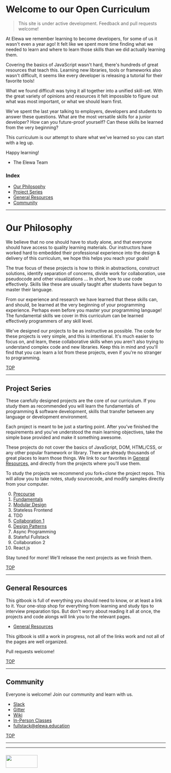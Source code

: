 # Welcome to our Open Curriculum


> This site is under active development. Feedback and pull requests welcome!


At Elewa we remember learning to become developers, for some of us it wasn't even a year ago!  It felt like we spent more time finding what we needed to learn and where to learn those skills than we did actually learning them.

Covering the basics of JavaScript wasn't hard, there's hundreds of great resources that teach this.  Learning new libraries, tools or frameworks also wasn't difficult, it seems like every developer is releasing a tutorial for their favorite tools! 

What we found difficult was tying it all together into a unified skill-set. With the great variety of opinions and resources it felt impossible to figure out what was most important, or what we should learn first.  

We've spent the last year talking to employers, developers and students to answer these questions.  What are the most versatile skills for a junior developer?  How can you future-proof yourself?  Can these skills be learned from the very beginning?

This curriculum is our attempt to share what we've learned so you can start with a leg up.  

Happy learning!

- The Elewa Team

### Index
* [Our Philosophy](#our-philosophy)
* [Project Series](#project-series)
* [General Resources](#general-resources)
* [Community](#community)

___

# Our Philosophy

We believe that no one should have to study alone, and that everyone should have access to quality learning materials. Our instructors have worked hard to embedded their professional experience into the design & delivery of this curriculum, we hope this helps you reach your goals!

The true focus of these projects is how to think in abstractions, construct solutions, identify separation of concerns, divide work for collaboration, use pseudocode and other visualizations ...  In short, how to _use_ code effectively.  Skills like these are usually taught after students have begun to master their language.  

From our experience and research we have learned that these skills can, and should, be learned at the very beginning of your programming experience. Perhaps even before you master your programming language! The fundamental skills we cover in this curriculum can be learned effectively programmers of any skill level.  

We've designed our projects to be as instructive as possible.  The code for these projects is very simple, and this is intentional.  It's much easier to focus on, and learn, these collaborative skills when you aren't also trying to understand complex code and new libraries.  Keep this in mind and you'll find that you can learn a lot from these projects, even if you're no stranger to programming.

[TOP](#index)

---

## Project Series

These carefully designed projects are the core of our curriculum.  If you study them as recommended you will learn the fundamentals of programming & software development, skills that transfer between any language or development environment.  

Each project is meant to be just a starting point.  After you've finished the requirements and you've understood the main learning objectives, take the simple base provided and make it something awesome.

These projects do not cover the basics of JavaScript, DOM, HTML/CSS, or any other popular framework or library.  There are already thousands of great places to learn those things.  We link to our favorites in [General Resources](https://elewa-academy.github.io/General-Resources), and directly from the projects where you'll use them.

To study the projects we recommend you fork+clone the project repos.  This will allow you to take notes, study sourcecode, and modify samples directly from your computer.

0. [Precourse](https://elewa-academy.github.io/April-Precourse)
1. [Fundamentals](https://elewa-academy.github.io/Fundamentals)
2. [Modular Design](https://elewa-academy.github.io/Modular-Design)
3. Stateless Frontend
4. TDD
5. [Collaboration 1](https://elewa-academy.github.io/collaboration/)
6. [Design Patterns](https://elewa-academy.github.io/MEGAMODEL)
7. Async Programming
8. Stateful Fullstack
9. Collaboration 2
10. React.js

Stay tuned for more!  We'll release the next projects as we finish them.

[TOP](#elewas-open-curriculum)

---

## General Resources

This gitbook is full of everything you should need to know, or at least a link to it.  Your one-stop shop for everything from learning and study tips to interview preparation tips.  But don't worry about reading it all at once, the projects and code alongs will link you to the relevant pages. 

* [General Resources](https://elewa-academy.github.io/General-Resources) 

This gitbook is still a work in progress, not all of the links work and not all of the pages are well organized.  

Pull requests welcome!

[TOP](#elewas-open-curriculum)

---
## Community

Everyone is welcome!  Join our community and learn with us.  
* [Slack](https://join.slack.com/t/elewa-academy/shared_invite/enQtMjk4OTA3OTM1NjIwLTA2ZmQ0NDVhNjQxZWM2NjNhNmMyNmVhZGNhZmJmZTY1OWQ4Nzc0ZTkzZGE3NjdiYTYwYThlNzI3YTg2NGM5MGM)
* [Gitter](https://gitter.im/elewa-academy/Lobby)
* [Wiki](https://github.com/elewa-academy/elewa-academy.github.io/wiki)
* [In-Person Classes](http://elewa.education)
* fullstack@elewa.education

[TOP](#elewas-open-curriculum)


___
___
### <a href="http://elewa.education/blog" target="_blank"><img src="https://user-images.githubusercontent.com/18554853/34921062-506450ae-f97d-11e7-875f-6feeb26ad72d.png" width="100" height="40"/></a>
